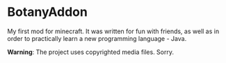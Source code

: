 # BotanyAddon
My first mod for minecraft. It was written for fun with friends, as well as in order to practically learn a new programming language - Java.

**Warning**: The project uses copyrighted media files. Sorry.
